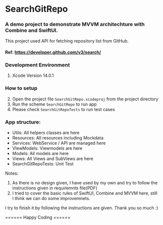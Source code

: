 # SearchGitRepo
### A demo project to demonstrate MVVM architechture with Combine and SwiftUI.

This project used API for fetching repository list from GitHub.
#### Ref: https://developer.github.com/v3/search/

### Development Environment 
1. Xcode Version 14.0.1

### How to setup
2. Open the project file `SearchGitRepo.xcodeproj` from the project directory
3. Run the scheme `SearchGitRepo` to run app
4. Please check `SearchGitRepoTests` to run test cases

### App structure:

- Utils: All helpers classes are here
- Resources: All resources including Mockdata
- Services: WebService / API are managed here
- VIewModels: Viewmodels are here
- Models: All models are here 
- Views: All Views and SubViews are here
- SearchGitRepoTests: Unit Test

Notes:
1. As there is no design given, I have used by my own and try to follow the instructions given in requiremnts file(PDF)
2. I tried to cover the basic rules of SwiftUI, Combine and MVVM here, still I think we can do some improvemnets.

I try to finish it by  following the instructions are given.
Thank you so much :)

====== Happy Coding ======

